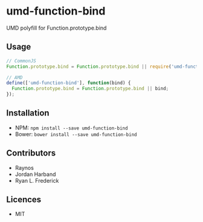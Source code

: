 # umd-function-bind

<!--
    [![build status][travis-svg]][travis-url]
    [![NPM version][npm-badge-svg]][npm-url]
    [![Coverage Status][5]][6]
    [![gemnasium Dependency Status][7]][8]
    [![Dependency status][deps-svg]][deps-url]
    [![Dev Dependency status][dev-deps-svg]][dev-deps-url]
-->

<!-- [![browser support][11]][12] -->

UMD polyfill for Function.prototype.bind

## Usage

```js
// CommonJS
Function.prototype.bind = Function.prototype.bind || require('umd-function-bind');
```

```js
// AMD
define(['umd-function-bind'], function(bind) {
  Function.prototype.bind = Function.prototype.bind || bind;
});
```

## Installation

- NPM: `npm install --save umd-function-bind`
- Bower: `bower install --save umd-function-bind`

## Contributors

- Raynos
- Jordan Harband
- Ryan L. Frederick

## Licences

- MIT

[travis-svg]: https://travis-ci.org/Raynos/function-bind.svg
[travis-url]: https://travis-ci.org/Raynos/function-bind
[npm-badge-svg]: https://badge.fury.io/js/function-bind.svg
[npm-url]: https://npmjs.org/package/function-bind
[5]: https://coveralls.io/repos/Raynos/function-bind/badge.png
[6]: https://coveralls.io/r/Raynos/function-bind
[7]: https://gemnasium.com/Raynos/function-bind.png
[8]: https://gemnasium.com/Raynos/function-bind
[deps-svg]: https://david-dm.org/Raynos/function-bind.svg
[deps-url]: https://david-dm.org/Raynos/function-bind
[dev-deps-svg]: https://david-dm.org/Raynos/function-bind/dev-status.svg
[dev-deps-url]: https://david-dm.org/Raynos/function-bind#info=devDependencies
[11]: https://ci.testling.com/Raynos/function-bind.png
[12]: https://ci.testling.com/Raynos/function-bind
